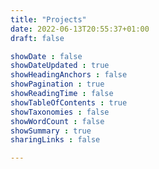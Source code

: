 ```yaml
---
title: "Projects"
date: 2022-06-13T20:55:37+01:00
draft: false

showDate : false
showDateUpdated : true
showHeadingAnchors : false
showPagination : true
showReadingTime : false
showTableOfContents : true
showTaxonomies : false 
showWordCount : false
showSummary : true
sharingLinks : false

---
```


